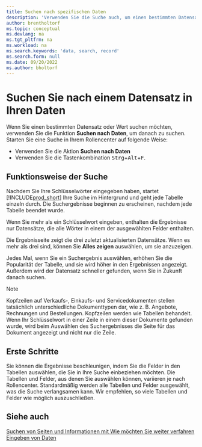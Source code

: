 ```yaml
---
title: Suchen nach spezifischen Daten
description: 'Verwenden Sie die Suche auch, um einen bestimmten Datensatz zu finden.'
author: brentholtorf
ms.topic: conceptual
ms.devlang: na
ms.tgt_pltfrm: na
ms.workload: na
ms.search.keywords: 'data, search, record'
ms.search.form: null
ms.date: 09/20/2022
ms.author: bholtorf
---
```


# Suchen Sie nach einem Datensatz in Ihren Daten

Wenn Sie einen bestimmten Datensatz oder Wert suchen möchten, verwenden Sie die Funktion **Suchen nach Daten**, um danach zu suchen. Starten Sie eine Suche in Ihrem Rollencenter auf folgende Weise:

* Verwenden Sie die Aktion **Suchen nach Daten**
* Verwenden Sie die Tastenkombination <kbd>Strg</kbd>+<kbd>Alt</kbd>+<kbd>F</kbd>.

## Funktionsweise der Suche

Nachdem Sie Ihre Schlüsselwörter eingegeben haben, startet [!INCLUDE[prod_short](includes/prod_short.md)] Ihre Suche im Hintergrund und geht jede Tabelle einzeln durch. Die Suchergebnisse beginnen zu erscheinen, nachdem jede Tabelle beendet wurde. 

Wenn Sie mehr als ein Schlüsselwort eingeben, enthalten die Ergebnisse nur Datensätze, die alle Wörter in einem der ausgewählten Felder enthalten.

Die Ergebnisseite zeigt die drei zuletzt aktualisierten Datensätze. Wenn es mehr als drei sind, können Sie **Alles zeigen** auswählen, um sie anzuzeigen.

Jedes Mal, wenn Sie ein Suchergebnis auswählen, erhöhen Sie die Popularität der Tabelle, und sie wird höher in den Ergebnissen angezeigt. Außerdem wird der Datensatz schneller gefunden, wenn Sie in Zukunft danach suchen.

> [!NOTE]
> Kopfzeilen auf Verkaufs-, Einkaufs- und Servicedokumenten stellen tatsächlich unterschiedliche Dokumenttypen dar, wie z. B. Angebote, Rechnungen und Bestellungen. Kopfzeilen werden wie Tabellen behandelt. Wenn Ihr Schlüsselwort in einer Zeile in einem dieser Dokumente gefunden wurde, wird beim Auswählen des Suchergebnisses die Seite für das Dokument angezeigt und nicht nur die Zeile.

## Erste Schritte

Sie können die Ergebnisse beschleunigen, indem Sie die Felder in den Tabellen auswählen, die Sie in Ihre Suche einbeziehen möchten. Die Tabellen und Felder, aus denen Sie auswählen können, variieren je nach Rollencenter. Standardmäßig werden alle Tabellen und Felder ausgewählt, was die Suche verlangsamen kann. Wir empfehlen, so viele Tabellen und Felder wie möglich auszuschließen.

## Siehe auch

[Suchen von Seiten und Informationen mit Wie möchten Sie weiter verfahren](ui-search.md)  
[Eingeben von Daten](ui-enter-data.md)  
